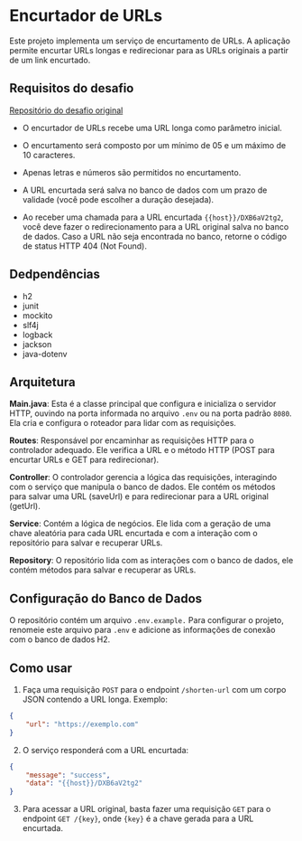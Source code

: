 # Encurtador de URLs

Este projeto implementa um serviço de encurtamento de URLs. A aplicação permite encurtar URLs longas e redirecionar para as URLs originais a partir de um link encurtado.

## Requisitos do desafio

[Repositório do desafio original](https://github.com/backend-br/desafios/blob/master/url-shortener/PROBLEM.md)

- O encurtador de URLs recebe uma URL longa como parâmetro inicial.

- O encurtamento será composto por um mínimo de 05 e um máximo de 10 caracteres.

- Apenas letras e números são permitidos no encurtamento.

- A URL encurtada será salva no banco de dados com um prazo de validade (você pode escolher a duração desejada).

- Ao receber uma chamada para a URL encurtada `{{host}}/DXB6aV2tg2`, você deve fazer o redirecionamento para a URL original salva no banco de dados. Caso a URL não seja encontrada no banco, retorne o código de status HTTP 404 (Not Found).

## Dedpendências

- h2
- junit
- mockito
- slf4j
- logback
- jackson
- java-dotenv

## Arquitetura

**Main.java**: Esta é a classe principal que configura e inicializa o servidor HTTP, ouvindo na porta informada no arquivo `.env` ou na porta padrão `8080`. Ela cria e configura o roteador para lidar com as requisições.

**Routes**: Responsável por encaminhar as requisições HTTP para o controlador adequado. Ele verifica a URL e o método HTTP (POST para encurtar URLs e GET para redirecionar).

**Controller**: O controlador gerencia a lógica das requisições, interagindo com o serviço que manipula o banco de dados. Ele contém os métodos para salvar uma URL (saveUrl) e para redirecionar para a URL original (getUrl).

**Service**: Contém a lógica de negócios. Ele lida com a geração de uma chave aleatória para cada URL encurtada e com a interação com o repositório para salvar e recuperar URLs.

**Repository**: O repositório lida com as interações com o banco de dados, ele contém métodos para salvar e recuperar as URLs.

## Configuração do Banco de Dados

O repositório contém um arquivo `.env.example.` Para configurar o projeto, renomeie este arquivo para `.env` e adicione as informações de conexão com o banco de dados H2.

## Como usar

1. Faça uma requisição `POST` para o endpoint `/shorten-url` com um corpo JSON contendo a URL longa. Exemplo:
```json
{
    "url": "https://exemplo.com"
}
```

2. O serviço responderá com a URL encurtada:
```json
{
    "message": "success",
    "data": "{{host}}/DXB6aV2tg2"
}
```

3. Para acessar a URL original, basta fazer uma requisição `GET` para o endpoint `GET /{key}`, onde `{key}` é a chave gerada para a URL encurtada.

